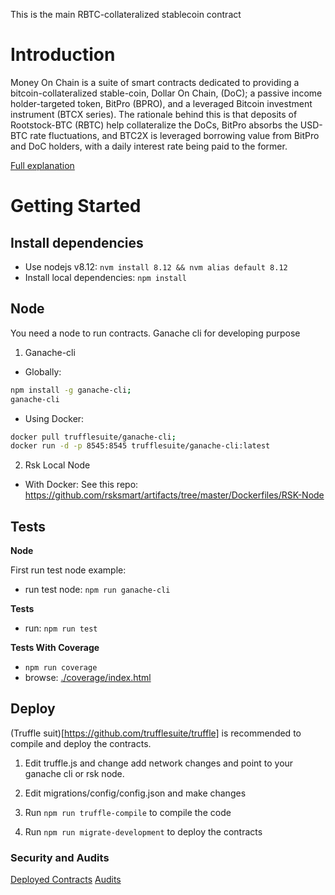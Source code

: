 This is the main RBTC-collateralized stablecoin contract

# Introduction

Money On Chain is a suite of smart contracts dedicated to providing a
bitcoin-collateralized stable-coin, Dollar On Chain, (DoC); a passive
income holder-targeted token, BitPro (BPRO), and a leveraged Bitcoin
investment instrument (BTCX series). The rationale behind this is that
deposits of Rootstock-BTC (RBTC) help collateralize the DoCs, BitPro
absorbs the USD-BTC rate fluctuations, and BTC2X is leveraged borrowing
value from BitPro and DoC holders, with a daily interest rate being paid
to the former.


[Full explanation](MOC.md)

# Getting Started

## Install dependencies

- Use nodejs v8.12: `nvm install 8.12 && nvm alias default 8.12`
- Install local dependencies: `npm install`

## Node

You need a node to run contracts. Ganache cli for developing purpose

1. Ganache-cli

- Globally:

```sh
npm install -g ganache-cli;
ganache-cli
```

- Using Docker:

```sh
docker pull trufflesuite/ganache-cli;
docker run -d -p 8545:8545 trufflesuite/ganache-cli:latest
```

2. Rsk Local Node

- With Docker:
  See this repo: https://github.com/rsksmart/artifacts/tree/master/Dockerfiles/RSK-Node

## Tests

**Node**

First run test node example:

- run test node: `npm run ganache-cli`

**Tests**


- run: `npm run test`

**Tests With Coverage**

- `npm run coverage`
- browse: [./coverage/index.html](./coverage/index.html)

## Deploy

(Truffle suit)[https://github.com/trufflesuite/truffle] is recommended to compile and deploy the contracts.
 
1.  Edit truffle.js and change add network changes and point to your
    ganache cli or rsk node.
    
2. Edit migrations/config/config.json and make changes

3. Run `npm run truffle-compile` to compile the code

4. Run `npm run migrate-development` to deploy the contracts
 


### Security and Audits

[Deployed Contracts](https://github.com/money-on-chain/main-RBTC-contract/blob/master/Contracts%20verification.md)
[Audits](https://github.com/money-on-chain/Audits)
